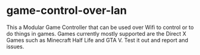 # game-control-over-lan
This a Modular Game Controller that can be used over Wifi to control or to do things in games. Games currently mostly supported are the Direct X Games such as Minecraft Half Life and GTA V. Test it out and report and issues.
